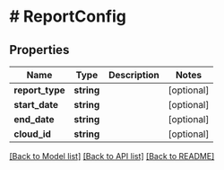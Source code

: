 # # ReportConfig

## Properties

Name | Type | Description | Notes
------------ | ------------- | ------------- | -------------
**report_type** | **string** |  | [optional]
**start_date** | **string** |  | [optional]
**end_date** | **string** |  | [optional]
**cloud_id** | **string** |  | [optional]

[[Back to Model list]](../../README.md#models) [[Back to API list]](../../README.md#endpoints) [[Back to README]](../../README.md)

